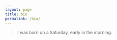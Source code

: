 ```yaml
---
layout: page
title: bio
permalink: /bio/
---
```


<blockquote>I was born on a Saturday, early in the morning.</blockquote>